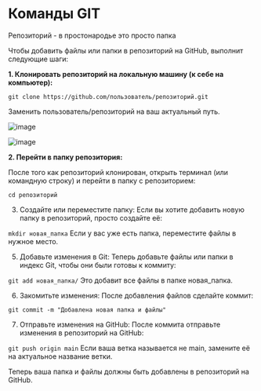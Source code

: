 # Команды GIT

Репозиторий - в простонародье это просто папка

Чтобы добавить файлы или папки в репозиторий на GitHub, выполнит следующие шаги:

**1. Клонировать репозиторий на локальную машину (к себе на компьютер):**

```git clone https://github.com/пользователь/репозиторий.git```

Заменить пользователь/репозиторий на ваш актуальный путь.

![image](https://github.com/user-attachments/assets/5bfa56c3-ba00-42f9-a3d3-a5fcd02e8b2d)

![image](https://github.com/user-attachments/assets/ade1192a-d195-4600-942b-520700f3447b)

**2. Перейти в папку репозитория:**

После того как репозиторий клонирован, открыть терминал (или командную строку) и перейти в папку с репозиторием:

```cd репозиторий```

3. Создайте или переместите папку:
Если вы хотите добавить новую папку в репозиторий, просто создайте её:

`mkdir новая_папка`
Если у вас уже есть папка, переместите файлы в нужное место.

5. Добавьте изменения в Git:
Теперь добавьте файлы или папки в индекс Git, чтобы они были готовы к коммиту:

`git add новая_папка/`
Это добавит все файлы в папке новая_папка.

6. Закомитьте изменения:
После добавления файлов сделайте коммит:

`git commit -m "Добавлена новая папка и файлы"`

7. Отправьте изменения на GitHub:
После коммита отправьте изменения в репозиторий на GitHub:

`git push origin main`
Если ваша ветка называется не main, замените её на актуальное название ветки.

Теперь ваша папка и файлы должны быть добавлены в репозиторий на GitHub.
